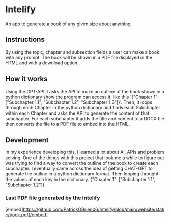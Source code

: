 # Intelify
An app to generate a book of any given size about anything. 

## Instructions

By using the topic, chapter and subsection fields a user can make a book with any prompt. The book will be shown in a PDF file displayed in the HTML and with a download option.

## How it works

Using the GPT-API it asks the API to make an outline of the book shown in a python dictionary show the program can access it, like this '{"Chapter 1": ["Subchapter 1.1", "Subchapter 1.2", "Subchapter 1.3"]}'. Then, it loops through each Chapter in the python dictionary and finds each Subchapter within each Chapter and asks the API to generate the content of that subchapter. For each subchapter it adds the title and content to a DOCX file then converts the file to a PDF file to embed into the HTML.

## Development 

In my experience developing this, I learned a lot about AI, APIs and problem solving. One of the things with this project that look me a while to figure out was trying to find a way to convert the outline of the book to create each subchapter. I eventually came across the idea of getting CHAT-GPT to generate the outline in a python dictionary format. Then looping throught the values of each key in the dictionary. {"Chapter 1": ["Subchapter 1.1", "Subchapter 1.2"]}

### Last PDF file generated by the Intelify
[embed]https://github.com/PatrickOBrien06/Intelify/blob/main/website/static/book.pdf[/embed]